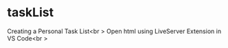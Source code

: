 # taskList
Creating a Personal Task List<br \>
Open html using LiveServer Extension in VS Code<br \>
